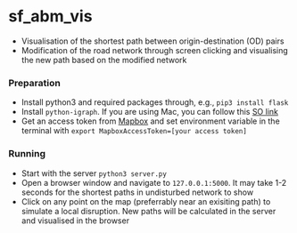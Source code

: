 # sf_abm_vis
* Visualisation of the shortest path between origin-destination (OD) pairs
* Modification of the road network through screen clicking and visualising the new path based on the modified network

### Preparation
* Install python3 and required packages through, e.g., `pip3 install flask`
* Install `python-igraph`. If you are using Mac, you can follow this [SO link](https://stackoverflow.com/a/46335152)
* Get an access token from [Mapbox](https://www.mapbox.com/help/how-access-tokens-work/) and set environment variable in the terminal with `export MapboxAccessToken=[your access token]`

### Running
* Start with the server `python3 server.py`
* Open a browser window and navigate to `127.0.0.1:5000`. It may take 1-2 seconds for the shortest paths in undisturbed network to show
* Click on any point on the map (preferrably near an exisiting path) to simulate a local disruption. New paths will be calculated in the server and visualised in the browser

